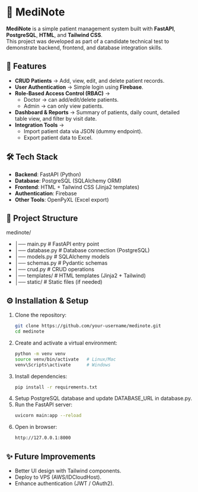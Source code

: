 # 🏥 MediNote

**MediNote** is a simple patient management system built with **FastAPI**, **PostgreSQL**, **HTML**, and **Tailwind CSS**.  
This project was developed as part of a candidate technical test to demonstrate backend, frontend, and database integration skills.  

## 🚀 Features
- **CRUD Patients** → Add, view, edit, and delete patient records.  
- **User Authentication** → Simple login using **Firebase**.  
- **Role-Based Access Control (RBAC)** → 
  - Doctor → can add/edit/delete patients.  
  - Admin → can only view patients.  
- **Dashboard & Reports** → Summary of patients, daily count, detailed table view, and filter by visit date.  
- **Integration Tools** →  
  - Import patient data via JSON (dummy endpoint).  
  - Export patient data to Excel.  

## 🛠️ Tech Stack
- **Backend**: FastAPI (Python)  
- **Database**: PostgreSQL (SQLAlchemy ORM)  
- **Frontend**: HTML + Tailwind CSS (Jinja2 templates)  
- **Authentication**: Firebase  
- **Other Tools**: OpenPyXL (Excel export)  

## 📂 Project Structure
medinote/
- │── main.py # FastAPI entry point
- │── database.py # Database connection (PostgreSQL)
- │── models.py # SQLAlchemy models
- │── schemas.py # Pydantic schemas
- │── crud.py # CRUD operations
- │── templates/ # HTML templates (Jinja2 + Tailwind)
- │── static/ # Static files (if needed)

## ⚙️ Installation & Setup
1. Clone the repository:
   ```bash
   git clone https://github.com/your-username/medinote.git
   cd medinote
2. Create and activate a virtual environment:
   ```bash
   python -m venv venv
   source venv/bin/activate   # Linux/Mac
   venv\Scripts\activate      # Windows
3. Install dependencies:
   ```bash
   pip install -r requirements.txt
4. Setup PostgreSQL database and update DATABASE_URL in database.py.
5. Run the FastAPI server:
   ```bash
   uvicorn main:app --reload
6. Open in browser:
   ```bash
   http://127.0.0.1:8000

## ✨ Future Improvements
- Better UI design with Tailwind components.
- Deploy to VPS (AWS/IDCloudHost).
- Enhance authentication (JWT / OAuth2).
